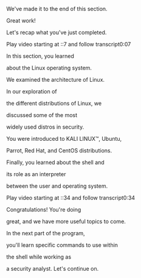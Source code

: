 We've made it to the end of this section. 

Great work! 

Let's recap what you've just completed.

Play video starting at ::7 and follow transcript0:07

In this section, you learned 

about the Linux operating system. 

We examined the architecture of Linux. 

In our exploration of 

the different distributions of Linux, we 

discussed some of the most 

widely used distros in security. 

You were introduced to KALI LINUX™, Ubuntu, 

Parrot, Red Hat, and CentOS distributions. 

Finally, you learned about the shell and 

its role as an interpreter 

between the user and operating system.

Play video starting at ::34 and follow transcript0:34

Congratulations! You're doing 

great, and we have more useful topics to come. 

In the next part of the program, 

you'll learn specific commands to use within 

the shell while working as 

a security analyst. Let's continue on.